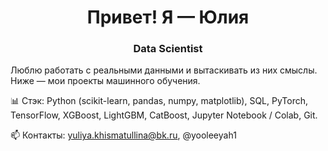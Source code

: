 <h1 align="center">Привет! Я — Юлия</h1>
<h3 align="center">Data Scientist</h3>

Люблю работать с реальными данными и вытаскивать из них смыслы. Ниже — мои проекты машинного обучения. 

📊 Стэк: Python (scikit-learn, pandas, numpy, matplotlib), SQL, PyTorch, TensorFlow, XGBoost, LightGBM, CatBoost, Jupyter Notebook / Colab, Git.

📫 Контакты: yuliya.khismatullina@bk.ru, @yooleeyah1

<!--
**yooleeyah/yooleeyah** is a ✨ _special_ ✨ repository because its `README.md` (this file) appears on your GitHub profile.

Here are some ideas to get you started:

- 🔭 I’m currently working on ...
- 🌱 I’m currently learning ...
- 👯 I’m looking to collaborate on ...
- 🤔 I’m looking for help with ...
- 💬 Ask me about ...
- 📫 How to reach me: ...
- 😄 Pronouns: ...
- ⚡ Fun fact: ...
-->

